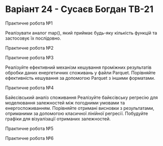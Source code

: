 # Варіант 24 - Сусаєв Богдан ТВ-21
Практичне робота №1

Реалізувати аналог map(), який приймає будь-яку кількість функцій та застосовує їх послідовно.

Практичне робота №2

Практичне робота №3

Реалізуйте ефективний механізм кешування проміжних результатів обробки даних енергетичних споживань у файли Parquet. Порівняйте ефективність кешування за допомогою Parquet з іншими форматами.
 
Практичне робота №4

Байєсівський аналіз споживання
Реалізуйте байєсівську регресію для моделювання залежностей між погодними умовами та енергоспоживанням. Порівняйте отримані висновки з результатами, отриманими за допомогою класичної лінійної регресії. Побудуйте графіки для візуалізації отриманих залежностей.

Практичне робота №5

Практичне робота №6
